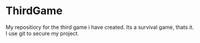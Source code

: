# ThirdGame
My repositiory for the third game i have created. Its a survival game, thats it. I use git to secure my project.
